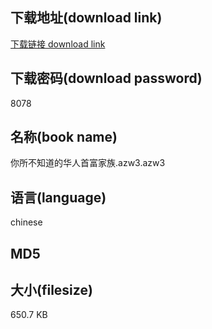 ## 下载地址(download link)
[下载链接 download link](https://tutu365.netlify.app/?s=%E4%BD%A0%E6%89%80%E4%B8%8D%E7%9F%A5%E9%81%93%E7%9A%84%E5%8D%8E%E4%BA%BA%E9%A6%96%E5%AF%8C%E5%AE%B6%E6%97%8F.azw3)

## 下载密码(download password)
8078

## 名称(book name)
你所不知道的华人首富家族.azw3.azw3

## 语言(language)
chinese

## MD5


## 大小(filesize)
650.7 KB
